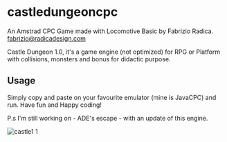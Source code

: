 # castledungeoncpc
An Amstrad CPC Game made with Locomotive Basic by Fabrizio Radica.
fabrizio@radicadesign.com

Castle Dungeon 1.0, it's a game engine (not optimized) for RPG or Platform with collisions, monsters and bonus for didactic purpose.



## Usage
Simply copy and paste on your favourite emulator (mine is JavaCPC) and run.
Have fun and Happy coding!

P.s I'm still working on - ADE's escape - with an update of this engine.

![castle1 1](https://user-images.githubusercontent.com/1652242/46614868-2f1e4780-cb17-11e8-93e2-f037ea5a7f40.PNG)
